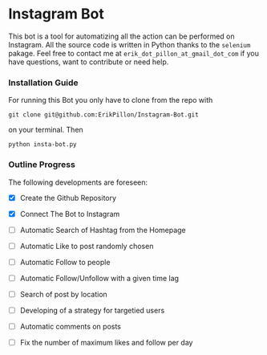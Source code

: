 # Instagram Bot

This bot is a tool for automatizing all the action can be performed on Instagram. All the source code is written in Python thanks to the `selenium` pakage. Feel free to contact me at `erik_dot_pillon_at_gmail_dot_com` if you have questions, want to contribute or need help.

### Installation Guide

For running this Bot you only have to clone from the repo with 
```
git clone git@github.com:ErikPillon/Instagram-Bot.git
```
on your terminal. Then 
```
python insta-bot.py
```

### Outline Progress
The following developments are foreseen:

- [x] Create the Github Repository
- [x] Connect The Bot to Instagram
- [ ] Automatic Search of Hashtag from the Homepage
- [ ] Automatic Like to post randomly chosen
- [ ] Automatic Follow to people
- [ ] Automatic Follow/Unfollow with a given time lag
- [ ] Search of post by location
- [ ] Developing of a strategy for targetied users   
- [ ] Automatic comments on posts   
- [ ] Fix the number of maximum likes and follow per day


